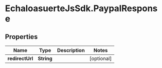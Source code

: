 # EchaloasuerteJsSdk.PaypalResponse

## Properties

Name | Type | Description | Notes
------------ | ------------- | ------------- | -------------
**redirectUrl** | **String** |  | [optional] 


